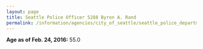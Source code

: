 ```yaml
---
layout: page
title: Seattle Police Officer 5288 Byron A. Rand
permalink: /information/agencies/city_of_seattle/seattle_police_department/copbook/5288/
---
```


**Age as of Feb. 24, 2016:** 55.0
